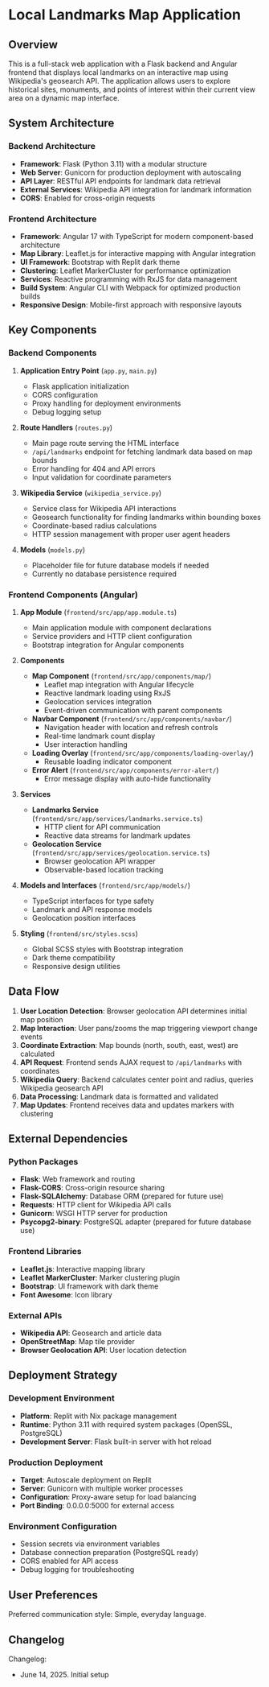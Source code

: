 # Local Landmarks Map Application

## Overview

This is a full-stack web application with a Flask backend and Angular frontend that displays local landmarks on an interactive map using Wikipedia's geosearch API. The application allows users to explore historical sites, monuments, and points of interest within their current view area on a dynamic map interface.

## System Architecture

### Backend Architecture
- **Framework**: Flask (Python 3.11) with a modular structure
- **Web Server**: Gunicorn for production deployment with autoscaling
- **API Layer**: RESTful API endpoints for landmark data retrieval
- **External Services**: Wikipedia API integration for landmark information
- **CORS**: Enabled for cross-origin requests

### Frontend Architecture
- **Framework**: Angular 17 with TypeScript for modern component-based architecture
- **Map Library**: Leaflet.js for interactive mapping with Angular integration
- **UI Framework**: Bootstrap with Replit dark theme
- **Clustering**: Leaflet MarkerCluster for performance optimization
- **Services**: Reactive programming with RxJS for data management
- **Build System**: Angular CLI with Webpack for optimized production builds
- **Responsive Design**: Mobile-first approach with responsive layouts

## Key Components

### Backend Components

1. **Application Entry Point** (`app.py`, `main.py`)
   - Flask application initialization
   - CORS configuration
   - Proxy handling for deployment environments
   - Debug logging setup

2. **Route Handlers** (`routes.py`)
   - Main page route serving the HTML interface
   - `/api/landmarks` endpoint for fetching landmark data based on map bounds
   - Error handling for 404 and API errors
   - Input validation for coordinate parameters

3. **Wikipedia Service** (`wikipedia_service.py`)
   - Service class for Wikipedia API interactions
   - Geosearch functionality for finding landmarks within bounding boxes
   - Coordinate-based radius calculations
   - HTTP session management with proper user agent headers

4. **Models** (`models.py`)
   - Placeholder file for future database models if needed
   - Currently no database persistence required

### Frontend Components (Angular)

1. **App Module** (`frontend/src/app/app.module.ts`)
   - Main application module with component declarations
   - Service providers and HTTP client configuration
   - Bootstrap integration for Angular components

2. **Components**
   - **Map Component** (`frontend/src/app/components/map/`)
     - Leaflet map integration with Angular lifecycle
     - Reactive landmark loading using RxJS
     - Geolocation services integration
     - Event-driven communication with parent components
   - **Navbar Component** (`frontend/src/app/components/navbar/`)
     - Navigation header with location and refresh controls
     - Real-time landmark count display
     - User interaction handling
   - **Loading Overlay** (`frontend/src/app/components/loading-overlay/`)
     - Reusable loading indicator component
   - **Error Alert** (`frontend/src/app/components/error-alert/`)
     - Error message display with auto-hide functionality

3. **Services**
   - **Landmarks Service** (`frontend/src/app/services/landmarks.service.ts`)
     - HTTP client for API communication
     - Reactive data streams for landmark updates
   - **Geolocation Service** (`frontend/src/app/services/geolocation.service.ts`)
     - Browser geolocation API wrapper
     - Observable-based location tracking

4. **Models and Interfaces** (`frontend/src/app/models/`)
   - TypeScript interfaces for type safety
   - Landmark and API response models
   - Geolocation position interfaces

5. **Styling** (`frontend/src/styles.scss`)
   - Global SCSS styles with Bootstrap integration
   - Dark theme compatibility
   - Responsive design utilities

## Data Flow

1. **User Location Detection**: Browser geolocation API determines initial map position
2. **Map Interaction**: User pans/zooms the map triggering viewport change events
3. **Coordinate Extraction**: Map bounds (north, south, east, west) are calculated
4. **API Request**: Frontend sends AJAX request to `/api/landmarks` with coordinates
5. **Wikipedia Query**: Backend calculates center point and radius, queries Wikipedia geosearch API
6. **Data Processing**: Landmark data is formatted and validated
7. **Map Updates**: Frontend receives data and updates markers with clustering

## External Dependencies

### Python Packages
- **Flask**: Web framework and routing
- **Flask-CORS**: Cross-origin resource sharing
- **Flask-SQLAlchemy**: Database ORM (prepared for future use)
- **Requests**: HTTP client for Wikipedia API calls
- **Gunicorn**: WSGI HTTP server for production
- **Psycopg2-binary**: PostgreSQL adapter (prepared for future database use)

### Frontend Libraries
- **Leaflet.js**: Interactive mapping library
- **Leaflet MarkerCluster**: Marker clustering plugin
- **Bootstrap**: UI framework with dark theme
- **Font Awesome**: Icon library

### External APIs
- **Wikipedia API**: Geosearch and article data
- **OpenStreetMap**: Map tile provider
- **Browser Geolocation API**: User location detection

## Deployment Strategy

### Development Environment
- **Platform**: Replit with Nix package management
- **Runtime**: Python 3.11 with required system packages (OpenSSL, PostgreSQL)
- **Development Server**: Flask built-in server with hot reload

### Production Deployment
- **Target**: Autoscale deployment on Replit
- **Server**: Gunicorn with multiple worker processes
- **Configuration**: Proxy-aware setup for load balancing
- **Port Binding**: 0.0.0.0:5000 for external access

### Environment Configuration
- Session secrets via environment variables
- Database connection preparation (PostgreSQL ready)
- CORS enabled for API access
- Debug logging for troubleshooting

## User Preferences

Preferred communication style: Simple, everyday language.

## Changelog

Changelog:
- June 14, 2025. Initial setup